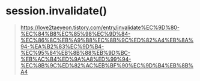 # session.invalidate()

> https://love2taeyeon.tistory.com/entry/invalidate%EC%9D%80-%EC%84%B8%EC%85%98%EC%9D%84-%EC%86%8C%EB%A9%B8%EC%8B%9C%ED%82%A4%EB%8A%94-%EA%B2%83%EC%9D%B4-%EC%95%84%EB%8B%88%EB%9D%BC-%EB%AC%B4%ED%9A%A8%ED%99%94-%EC%8B%9C%ED%82%AC%EB%BF%90%EC%9D%B4%EB%8B%A4
